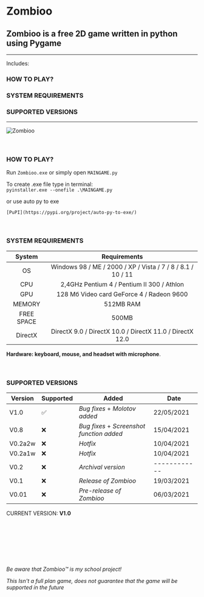 # Zombioo
## Zombioo is a free 2D game written in python using Pygame

---
Includes:
### HOW TO PLAY?
### SYSTEM REQUIREMENTS
### SUPPORTED VERSIONS
---

![Zombioo](demo/demoNEW.gif)
<br />
<br />
<br />
### HOW TO PLAY?
Run ```Zombioo.exe``` or simply open ```MAINGAME.py```

To create .exe file type in terminal:     
```pyinstaller.exe --onefile .\MAINGAME.py```

or use auto py to exe

```[PuPI](https://pypi.org/project/auto-py-to-exe/)```
<br />
<br /> 
<br />
### SYSTEM REQUIREMENTS 

| System     | Requirements                                                       |
|:----------:|:------------------------------------------------------------------:|
| OS         | Windows 98 / ME / 2000 / XP / Vista / 7 / 8 / 8.1 / 10 / 11        |
| CPU        | 2,4GHz Pentium 4 / Pentium II 300  / Athlon                        |
| GPU        | 128 Мб Video card GeForce 4 / Radeon 9600                          |
| MEMORY     | 512MB RAM                                                          |
| FREE SPACE | 500MB                                                              |
| DirectX    | DirectX 9.0 / DirectX 10.0 / DirectX 11.0 / DirectX 12.0           |

<b>Hardware: keyboard, mouse, and headset with microphone</b>.
<br />
<br />
<br />

### SUPPORTED VERSIONS
| Version | Supported          | Added                                      | Date       |
| ------- | ------------------ | ------------------------------------------ | ---------- |
| V1.0    | :white_check_mark: | *Bug fixes* + *Molotov added*              | 22/05/2021 |
| V0.8    | :x:                | *Bug fixes* + *Screenshot function added*  | 15/04/2021 |
| V0.2a2w | :x:                | *Hotfix*                                   | 10/04/2021 |
| V0.2a1w | :x:                | *Hotfix*                                   | 10/04/2021 |
| V0.2    | :x:                | *Archival version*                         |------------|
| V0.1    | :x:                | *Release of Zombioo*                       | 19/03/2021 |
| V0.01   | :x:                | *Pre-release of Zombioo*                   | 06/03/2021 |

CURRENT VERSION: <b>V1.0</b>

<br />
<br />
<br />
<br />
<br />
<br /> 

*Be aware that Zombioo™ is my school project!*

*This Isn't a full plan game, does not guarantee that the game will be supported in the future*
